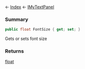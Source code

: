 ← [Index](Api-Index) ← [IMyTextPanel](Sandbox.ModAPI.Ingame.IMyTextPanel)

### Summary

```csharp
public float FontSize { get; set; }
```

Gets or sets font size

### Returns

[float](https://docs.microsoft.com/en-us/dotnet/api/system.single?view=netframework-4.6)

